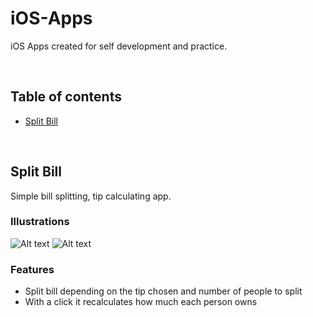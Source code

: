 # iOS-Apps
iOS Apps created for self development and practice.

<br />

## Table of contents

- [Split Bill](#split-bill)

<br />

## Split Bill
Simple bill splitting, tip calculating app.

<h3>Illustrations</h3

![Alt text](splitBill1.png) ![Alt text](splitBill2.png)

<h3>Features</h3>

- Split bill depending on the tip chosen and number of people to split
- With a click it recalculates how much each person owns